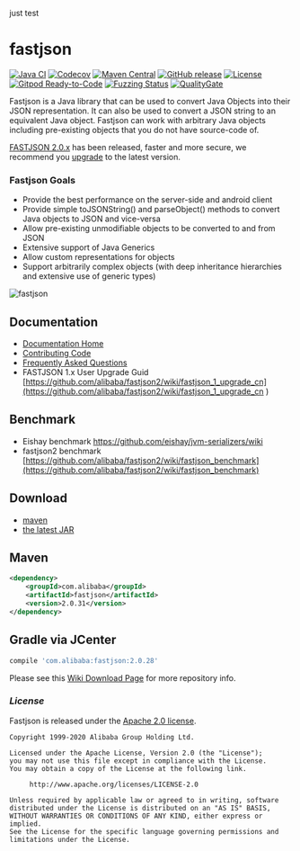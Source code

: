 just test
# fastjson

[![Java CI](https://github.com/alibaba/fastjson/actions/workflows/ci.yaml/badge.svg?branch=master)](https://github.com/alibaba/fastjson/actions/workflows/ci.yaml)
[![Codecov](https://codecov.io/gh/alibaba/fastjson/branch/master/graph/badge.svg)](https://codecov.io/gh/alibaba/fastjson/branch/master)
[![Maven Central](https://maven-badges.herokuapp.com/maven-central/com.alibaba/fastjson/badge.svg)](https://maven-badges.herokuapp.com/maven-central/com.alibaba/fastjson/)
[![GitHub release](https://img.shields.io/github/release/alibaba/fastjson.svg)](https://github.com/alibaba/fastjson/releases)
[![License](https://img.shields.io/badge/license-Apache%202-4EB1BA.svg)](https://www.apache.org/licenses/LICENSE-2.0.html)
[![Gitpod Ready-to-Code](https://img.shields.io/badge/Gitpod-Ready--to--Code-blue?logo=gitpod)](https://gitpod.io/#https://github.com/alibaba/fastjson) 
[![Fuzzing Status](https://oss-fuzz-build-logs.storage.googleapis.com/badges/fastjson2.svg)](https://bugs.chromium.org/p/oss-fuzz/issues/list?sort=-opened&can=1&q=proj:fastjson2)
[![QualityGate](https://quality-gate.com/backend/api/timeline?branchName=master&projectName=alibaba_fastjson)](https://quality-gate.com/dashboard/branches/7816#overview)

Fastjson is a Java library that can be used to convert Java Objects into their JSON representation. It can also be used to convert a JSON string to an equivalent Java object. Fastjson can work with arbitrary Java objects including pre-existing objects that you do not have source-code of.

[FASTJSON 2.0.x](https://github.com/alibaba/fastjson2/releases) has been released, faster and more secure, we recommend you [upgrade](https://github.com/alibaba/fastjson2/wiki/fastjson_1_upgrade_cn) to the latest version.

### Fastjson Goals
 * Provide the best performance on the server-side and android client
 * Provide simple toJSONString() and parseObject() methods to convert Java objects to JSON and vice-versa
 * Allow pre-existing unmodifiable objects to be converted to and from JSON
 * Extensive support of Java Generics
 * Allow custom representations for objects
 * Support arbitrarily complex objects (with deep inheritance hierarchies and extensive use of generic types)

![fastjson](logo.jpg "fastjson")

## Documentation

- [Documentation Home](https://github.com/alibaba/fastjson/wiki)
- [Contributing Code](https://github.com/nschaffner/fastjson/blob/master/CONTRIBUTING.md)
- [Frequently Asked Questions](https://github.com/alibaba/fastjson/wiki/%E5%B8%B8%E8%A7%81%E9%97%AE%E9%A2%98)
- FASTJSON 1.x User Upgrade Guid [https://github.com/alibaba/fastjson2/wiki/fastjson_1_upgrade_cn](https://github.com/alibaba/fastjson2/wiki/fastjson_1_upgrade_cn
)

## Benchmark

* Eishay benchmark https://github.com/eishay/jvm-serializers/wiki
* fastjson2 benchmark [https://github.com/alibaba/fastjson2/wiki/fastjson_benchmark](https://github.com/alibaba/fastjson2/wiki/fastjson_benchmark)


## Download

- [maven][1]
- [the latest JAR][2]

[1]: https://repo1.maven.org/maven2/com/alibaba/fastjson/
[2]: https://search.maven.org/remote_content?g=com.alibaba&a=fastjson&v=LATEST

## Maven

```xml
<dependency>
    <groupId>com.alibaba</groupId>
    <artifactId>fastjson</artifactId>
    <version>2.0.31</version>
</dependency>
```

## Gradle via JCenter

``` groovy
compile 'com.alibaba:fastjson:2.0.28'
```


Please see this [Wiki Download Page][Wiki] for more repository info.

[Wiki]: https://github.com/alibaba/fastjson/wiki#download

### *License*

Fastjson is released under the [Apache 2.0 license](license.txt).

```
Copyright 1999-2020 Alibaba Group Holding Ltd.

Licensed under the Apache License, Version 2.0 (the "License");
you may not use this file except in compliance with the License.
You may obtain a copy of the License at the following link.

     http://www.apache.org/licenses/LICENSE-2.0

Unless required by applicable law or agreed to in writing, software
distributed under the License is distributed on an "AS IS" BASIS,
WITHOUT WARRANTIES OR CONDITIONS OF ANY KIND, either express or implied.
See the License for the specific language governing permissions and
limitations under the License.
```
